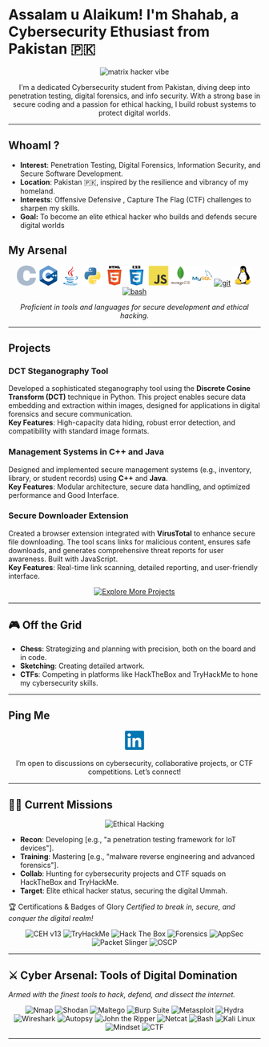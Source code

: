 
# Assalam u Alaikum! I'm Shahab, a Cybersecurity Ethusiast from Pakistan 🇵🇰

<p align="center">
  <img src="https://media.giphy.com/media/iIqmM5tTjmpOB9mpbn/giphy.gif" alt="matrix hacker vibe" width="300"/>
</p>

<p align="center">
  I'm a dedicated Cybersecurity student from Pakistan, diving deep into penetration testing, digital forensics, and info security. With a strong base in secure coding and a passion for ethical hacking, I build robust systems to protect digital worlds.
</p>

---

## WhoamI ?
- **Interest**: Penetration Testing, Digital Forensics, Information Security, and Secure Software Development.  
- **Location**: Pakistan 🇵🇰, inspired by the resilience and vibrancy of my homeland.  
- **Interests**: Offensive Defensive , Capture The Flag (CTF) challenges to sharpen my skills. 
- **Goal:** To become an elite ethical hacker who builds and defends secure digital worlds 

## My Arsenal
<p align="center">
  <a href="https://www.cprogramming.com/" target="_blank" rel="noreferrer"><img src="https://raw.githubusercontent.com/devicons/devicon/master/icons/c/c-original.svg" alt="c" width="40" height="40" title="C"/></a>
  <a href="https://www.w3schools.com/cpp/" target="_blank" rel="noreferrer"><img src="https://raw.githubusercontent.com/devicons/devicon/master/icons/cplusplus/cplusplus-original.svg" alt="cplusplus" width="40" height="40" title="C++"/></a>
  <a href="https://www.java.com" target="_blank" rel="noreferrer"><img src="https://raw.githubusercontent.com/devicons/devicon/master/icons/java/java-original.svg" alt="java" width="40" height="40" title="Java"/></a>
  <a href="https://www.python.org" target="_blank" rel="noreferrer"><img src="https://raw.githubusercontent.com/devicons/devicon/master/icons/python/python-original.svg" alt="python" width="40" height="40" title="Python"/></a>
  <a href="https://www.w3.org/html/" target="_blank" rel="noreferrer"><img src="https://raw.githubusercontent.com/devicons/devicon/master/icons/html5/html5-original-wordmark.svg" alt="html5" width="40" height="40" title="HTML5"/></a>
  <a href="https://www.w3schools.com/css/" target="_blank" rel="noreferrer"><img src="https://raw.githubusercontent.com/devicons/devicon/master/icons/css3/css3-original-wordmark.svg" alt="css3" width="40" height="40" title="CSS3"/></a>
  <a href="https://developer.mozilla.org/en-US/docs/Web/JavaScript" target="_blank" rel="noreferrer"><img src="https://raw.githubusercontent.com/devicons/devicon/master/icons/javascript/javascript-original.svg" alt="javascript" width="40" height="40" title="JavaScript"/></a>
  <a href="https://www.mongodb.com/" target="_blank" rel="noreferrer"><img src="https://raw.githubusercontent.com/devicons/devicon/master/icons/mongodb/mongodb-original-wordmark.svg" alt="mongodb" width="40" height="40" title="MongoDB"/></a>
  <a href="https://www.mysql.com/" target="_blank" rel="noreferrer"><img src="https://raw.githubusercontent.com/devicons/devicon/master/icons/mysql/mysql-original-wordmark.svg" alt="mysql" width="40" height="40" title="MySQL"/></a>
  <a href="https://git-scm.com/" target="_blank" rel="noreferrer"><img src="https://www.vectorlogo.zone/logos/git-scm/git-scm-icon.svg" alt="git" width="40" height="40" title="Git"/></a>
  <a href="https://www.linux.org/" target="_blank" rel="noreferrer"><img src="https://raw.githubusercontent.com/devicons/devicon/master/icons/linux/linux-original.svg" alt="linux" width="40" height="40" title="Linux"/></a>
  <a href="https://www.gnu.org/software/bash/" target="_blank" rel="noreferrer"><img src="https://www.vectorlogo.zone/logos/gnu_bash/gnu_bash-icon.svg" alt="bash" width="40" height="40" title="Bash"/></a>
</p>

<p align="center">
  <i>Proficient in tools and languages for secure development and ethical hacking.</i>
</p>

---

## Projects

### DCT Steganography Tool
Developed a sophisticated steganography tool using the **Discrete Cosine Transform (DCT)** technique in Python. This project enables secure data embedding and extraction within images, designed for applications in digital forensics and secure communication.   
**Key Features**: High-capacity data hiding, robust error detection, and compatibility with standard image formats.

### Management Systems in C++ and Java
Designed and implemented secure management systems (e.g., inventory, library, or student records) using **C++** and **Java**.  
**Key Features**: Modular architecture, secure data handling, and optimized performance and Good Interface.

### Secure Downloader Extension
Created a browser extension integrated with **VirusTotal** to enhance secure file downloading. The tool scans links for malicious content, ensures safe downloads, and generates comprehensive threat reports for user awareness. Built with JavaScript.  
**Key Features**: Real-time link scanning, detailed reporting, and user-friendly interface.

<p align="center">
  <a href="https://github.com/shahab-qamar-b1624a286?tab=repositories"><img src="https://img.shields.io/badge/Explore%20More%20Projects-2EA44F?style=for-the-badge" alt="Explore More Projects"/></a>
</p>

---

## 🎮 Off the Grid
- **Chess**: Strategizing and planning with precision, both on the board and in code.  
- **Sketching**: Creating detailed artwork.  
- **CTFs**: Competing in platforms like HackTheBox and TryHackMe to hone my cybersecurity skills.  

---
## Ping Me
<p align="center">
  <a href="https://linkedin.com/in/shahab-qamar-b1624a286" target="_blank" rel="noreferrer"><img src="https://raw.githubusercontent.com/devicons/devicon/master/icons/linkedin/linkedin-original.svg" alt="linkedin" width="40" height="40" title="LinkedIn"/></a>
</p>

<p align="center">
  I’m open to discussions on cybersecurity, collaborative projects, or CTF competitions. Let’s connect!
</p>


---
## 🕵️‍♂️ Current Missions
<p align="center">
  <img src="https://img.shields.io/badge/Ethical%20Hacking-2EA44F?style=for-the-badge" alt="Ethical Hacking"/>
</p>

- **Recon**: Developing [e.g., "a penetration testing framework for IoT devices"].  
- **Training**: Mastering [e.g., "malware reverse engineering and advanced forensics"].  
- **Collab**: Hunting for cybersecurity projects and CTF squads on HackTheBox and TryHackMe.  
- **Target**: Elite ethical hacker status, securing the digital Ummah.

🏆 Certifications & Badges of Glory
*Certified to break in, secure, and conquer the digital realm!*

<p align="center">
  <img src="https://img.shields.io/badge/CEH%20v13%20(Certified%20Ethical%20Hacker)-black?logo=ceh&logoColor=red&style=for-the-badge&labelColor=ff5555&color=222222" alt="CEH v13" title="Master of Ethical Hacking Chaos"/>
  <img src="https://img.shields.io/badge/TryHackMe%20Learner-2EA44F?logo=tryhackme&logoColor=white&style=for-the-badge&labelColor=44ff88" alt="TryHackMe" title="Pwnin' Challenges Like a Pro"/>
  <img src="https://img.shields.io/badge/Hack%20The%20Box%20Player-111928?logo=hackthebox&logoColor=green&style=for-the-badge&labelColor=33ff66" alt="Hack The Box" title="Rooting Boxes for Breakfast"/>
  <img src="https://img.shields.io/badge/Digital%20Forensics%20Training-1E90FF?logo=autopsy&style=for-the-badge&color=222222&labelColor=1E90FF" alt="Forensics" title="Unraveling Digital Mysteries"/>
  <img src="https://img.shields.io/badge/Secure%20Coding%20&%20AppSec-FF4500?logo=owasp&style=for-the-badge&color=222222&labelColor=ffaa33" alt="AppSec" title="Building Fortresses in Code"/>
  <img src="https://img.shields.io/badge/Certified%20Packet%20Slinger-FFD700?style=for-the-badge&color=222222&labelColor=ffaa33" alt="Packet Slinger" title="Crafting Packets Like a Wizard"/>
  <img src="https://img.shields.io/badge/OSCP%20(In%20Progress)-FF0000?logo=offensive-security&logoColor=white&style=for-the-badge&labelColor=ff5555" alt="OSCP" title="Try Harder, Always"/>
</p>

---

## ⚔️ Cyber Arsenal: Tools of Digital Domination
*Armed with the finest tools to hack, defend, and dissect the internet.*

<p align="center">
  <!-- Recon & Scanning -->
  <img src="https://img.shields.io/badge/Nmap-00599C?logo=data:image/svg+xml;base64,PHN2ZyB3aWR0aD0iMzAiIGhlaWdodD0iMzAiIHZpZXdCb3g9IjAgMCA1MTIgNTEyIiBmaWxsPSIjZmZmIiB4bWxucz0iaHR0cDovL3d3dy53My5vcmcvMjAwMC9zdmciPjxwYXRoIGQ9Ik0zOTcuMTkgMTIzLjEyTDQ4MC4zOSA4Ni4wN0w0NDAuMTcgMzAuNjFMNDAwLjY3IDExNC45MUwzOTcuMTkgMTIzLjEyWiIvPjwvc3ZnPg==" alt="Nmap" title="Mapping Networks Like a Cyber Cartographer"/>
  <img src="https://img.shields.io/badge/Shodan-111?logo=shodan&style=for-the-badge&color=222222&labelColor=555555" alt="Shodan" title="The Internet’s Dark Search Engine"/>
  <img src="https://img.shields.io/badge/Maltego-003366?logo=maltego&logoColor=white&style=for-the-badge&color=222222" alt="Maltego" title="Connecting the Dots of Doom"/>
  
  <!-- Exploitation -->
  <img src="https://img.shields.io/badge/Burp%20Suite-F87C00?logo=burpsuite&style=for-the-badge&color=222222&labelColor=ffaa33" alt="Burp Suite" title="Web Apps Beg for Mercy"/>
  <img src="https://img.shields.io/badge/Metasploit-2C3E50?logo=metasploit&style=for-the-badge&color=222222" alt="Metasploit" title="Pwnage in a Framework"/>
  <img src="https://img.shields.io/badge/Hydra-green?logo=hydra&style=for-the-badge&color=222222&labelColor=33ff66" alt="Hydra" title="Cracking Passwords Like Eggs"/>
  
  <!-- Forensics & Analysis -->
  <img src="https://img.shields.io/badge/Wireshark-1679A7?logo=wireshark&logoColor=white&style=for-the-badge&color=222222" alt="Wireshark" title="Sniffing Packets Like a Bloodhound"/>
  <img src="https://img.shields.io/badge/Autopsy-blue?logo=autopsy&style=for-the-badge&color=222222&labelColor=1E90FF" alt="Autopsy" title="Digital Crime Scene Investigator"/>
  
  <!-- Password Cracking -->
  <img src="https://img.shields.io/badge/John%20the%20Ripper-yellow?logo=john-the-ripper&style=for-the-badge&color=222222&labelColor=FFD700" alt="John the Ripper" title="Ripping Hashes to Shreds"/>
  
  <!-- Utilities & Scripting -->
  <img src="https://img.shields.io/badge/Netcat-black?logo=netcat&style=for-the-badge&color=222222&labelColor=555555" alt="Netcat" title="The Swiss Army Knife of Networking"/>
  <img src="https://img.shields.io/badge/Bash%20Scripting-121011?logo=gnu-bash&logoColor=white&style=for-the-badge&color=222222" alt="Bash" title="Scripting Cyber Sorcery"/>
  <img src="https://img.shields.io/badge/Kali%20Linux-557C94?logo=kalilinux&logoColor=white&style=for-the-badge&color=222222" alt="Kali Linux" title="The Hacker’s Playground"/>
  
  <!-- Mindset & Glory -->
  <img src="https://img.shields.io/badge/Pentester’s%20Mindset-FF0000?logo=security&style=for-the-badge&color=222222&labelColor=ff5555" alt="Mindset" title="Think Like an Attacker, Defend Like a Fortress"/>
  <img src="https://img.shields.io/badge/CTF%20Warrior-FFD700?logo=flag&style=for-the-badge&color=222222&labelColor=ffaa33" alt="CTF" title="Capture All the Flags!"/>
</p>

---
